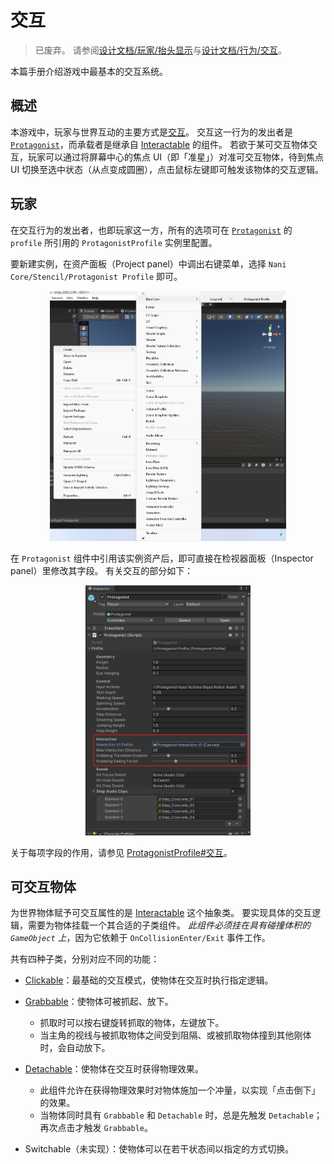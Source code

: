# 交互

> 已废弃。
> 请参阅[设计文档/玩家/抬头显示](
	https://github.com/nani-core/Design-Documentation/blob/master/Player.md#hud--%E6%8A%AC%E5%A4%B4%E6%98%BE%E7%A4%BA
)与[设计文档/行为/交互](
	https://github.com/nani-core/Design-Documentation/blob/master/Behaviors.md#interactions--%E4%BA%A4%E4%BA%92
)。

本篇手册介绍游戏中最基本的交互系统。

## 概述

本游戏中，玩家与世界互动的主要方式是<u>交互</u>。
交互这一行为的发出者是 [`Protagonist`](../reference/Protagonist.md)，而承载者是继承自 [Interactable](../reference/Interactable.md) 的组件。
若欲于某可交互物体交互，玩家可以通过将屏幕中心的焦点 UI（即「准星」）对准可交互物体，待到焦点 UI 切换至选中状态（从点变成圆圈），点击鼠标左键即可触发该物体的交互逻辑。

## 玩家

在交互行为的发出者，也即玩家这一方，所有的选项可在 [`Protagonist`](../reference/Protagonist.md) 的 `profile` 所引用的 `ProtagonistProfile` 实例里配置。

要新建实例，在资产面板（Project panel）中调出右键菜单，选择 `Nani Core/Stencil/Protagonist Profile` 即可。

<center><img height="400" src="../public/asset-menu-protagonist-profile.png" /></center>

在 `Protagonist` 组件中引用该实例资产后，即可直接在检视器面板（Inspector panel）里修改其字段。
有关交互的部分如下：

<center><img height="400" src="../public/inspector-protagonist-interaction.png" /></center>

关于每项字段的作用，请参见 [ProtagonistProfile#交互](../reference/ProtagonistProfile.md#交互)。

## 可交互物体

为世界物体赋予可交互属性的是 [Interactable](../reference/Interactable.md) 这个抽象类。
要实现具体的交互逻辑，需要为物体挂载一个其合适的子类组件。
*此组件必须挂在具有碰撞体积的 `GameObject` 上*，因为它依赖于 `OnCollisionEnter/Exit` 事件工作。

共有四种子类，分别对应不同的功能：

- [Clickable](../reference/Clickable.md)：最基础的交互模式，使物体在交互时执行指定逻辑。

- [Grabbable](../reference/Grabbable.md)：使物体可被抓起、放下。

	- 抓取时可以按右键旋转抓取的物体，左键放下。
	- 当主角的视线与被抓取物体之间受到阻隔、或被抓取物体撞到其他刚体时，会自动放下。

- [Detachable](../reference/Detachable.md)：使物体在交互时获得物理效果。

	- 此组件允许在获得物理效果时对物体施加一个冲量，以实现「点击倒下」的效果。
	- 当物体同时具有 `Grabbable` 和 `Detachable` 时，总是先触发 `Detachable`；再次点击才触发 `Grabbable`。

- Switchable（未实现）：使物体可以在若干状态间以指定的方式切换。